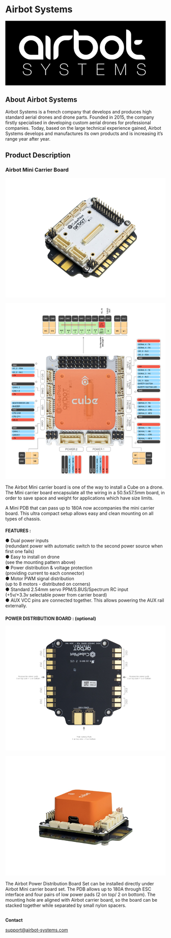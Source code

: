 # Airbot Systems

![](../../.gitbook/assets/airbot-systems-logo.png)

## About Airbot Systems

Airbot Systems is a french company that develops and produces high standard aerial drones and drone parts. Founded in 2015, the company firstly specialised in developing custom aerial drones for professional companies. Today, based on the large technical experience gained, Airbot Systems develops and manufactures its own products and is increasing it’s range year after year.

## Product Description

### Airbot Mini Carrier Board

![](../../.gitbook/assets/airbot-mini-carrier-board.png)

![](../../.gitbook/assets/airbot-mini-carrier-board-with-cube-orange.png)


  

The Airbot Mini carrier board is one of the way to install a Cube on a drone. The Mini carrier board encapsulate all the wiring in a 50.5x57.5mm board, in order to save space and weight for applications which have size limits.

A Mini PDB that can pass up to 180A now accompanies the mini carrier board. This ultra compact setup allows easy and clean mounting on all types of chassis.

#### 
 

**FEATURES :**

●  Dual power inputs   
    \(redundant power with automatic switch to the second power source when first      one fails\)  
●  Easy to install on drone   
    \(see the mounting pattern above\)  
●  Power distribution & voltage protection   
    \(providing current to each connector\)  
●  Motor PWM signal distribution  
    \(up to 8 motors - distributed on corners\)  
●  Standard 2.54mm servo PPM/S.BUS/Spectrum RC input   
    \(+5v/+3.3v selectable power from carrier board\)  
●  AUX VCC pins are connected together. This allows powering the AUX rail externally.



### 

**POWER DISTRIBUTION BOARD : \(optional\)**

![](../../.gitbook/assets/airbot-power-distribution-board.png)

![](../../.gitbook/assets/airbot-power-distribution-board-with-carrier-board.png)

The Airbot Power Distribution Board Set can be installed directly under Airbot Mini carrier board set. The PDB allows up to 180A through ESC interface and four pairs of low power pads \(2 on top/ 2 on bottom\). The mounting hole are aligned with Airbot carrier board, so the board can be stacked together while separated by small nylon spacers.



## 

**Contact**

support@airbot-systems.com

